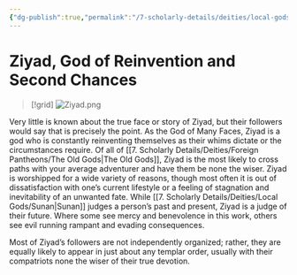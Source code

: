 ```yaml
---
{"dg-publish":true,"permalink":"/7-scholarly-details/deities/local-gods/ziyad/","noteIcon":""}
---
```


# Ziyad, God of Reinvention and Second Chances

>[!grid]
![Ziyad.png](/img/user/x.%20Assets/Attachments/Images/NPC%20Compendium/Ziyad.png)

Very little is known about the true face or story of Ziyad, but their followers would say that is precisely the point. As the God of Many Faces, Ziyad is a god who is constantly reinventing themselves as their whims dictate or the circumstances require. Of all of [[7. Scholarly Details/Deities/Foreign Pantheons/The Old Gods\|The Old Gods]], Ziyad is the most likely to cross paths with your average adventurer and have them be none the wiser. Ziyad is worshipped for a wide variety of reasons, though most often it is out of dissatisfaction with one’s current lifestyle or a feeling of stagnation and inevitability of an unwanted fate. While [[7. Scholarly Details/Deities/Local Gods/Sunan\|Sunan]] judges a person’s past and present, Ziyad is a judge of their future. Where some see mercy and benevolence in this work, others see evil running rampant and evading consequences.

Most of Ziyad’s followers are not independently organized; rather, they are equally likely to appear in just about any templar order, usually with their compatriots none the wiser of their true devotion.
